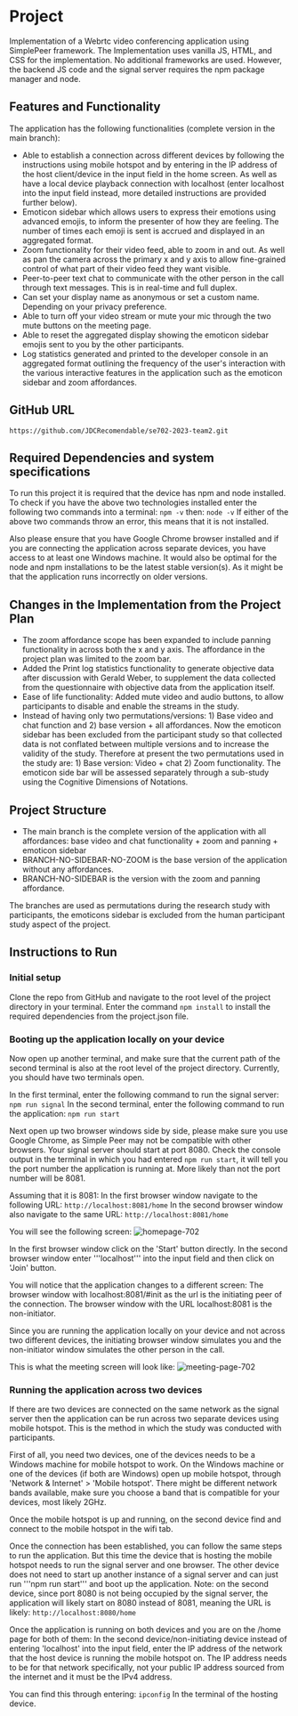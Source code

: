 # Project
Implementation of a Webrtc video conferencing application using SimplePeer framework.
The Implementation uses vanilla JS, HTML, and CSS for the implementation. No additional frameworks are used. 
However, the backend JS code and the signal server requires the npm package manager and node.

## Features and Functionality
The application has the following functionalities (complete version in the main branch): 
- Able to establish a connection across different devices by following the instructions using mobile hotspot and by entering in the IP address of the host client/device in the input field in the home screen. As well as have a local device playback connection with localhost (enter localhost into the input field instead, more detailed instructions are provided further below).
- Emoticon sidebar which allows users to express their emotions using advanced emojis, to inform the presenter of how they are feeling. The number of times each emoji is sent is accrued and displayed in an aggregated format.
- Zoom functionality for their video feed, able to zoom in and out. As well as pan the camera across the primary x and y axis to allow fine-grained control of what part of their video feed they want visible.
- Peer-to-peer text chat to communicate with the other person in the call through text messages. This is in real-time and full duplex.
- Can set your display name as anonymous or set a custom name. Depending on your privacy preference.
- Able to turn off your video stream or mute your mic through the two mute buttons on the meeting page.
- Able to reset the aggregated display showing the emoticon sidebar emojis sent to you by the other participants.
- Log statistics generated and printed to the developer console in an aggregated format outlining the frequency of the user's interaction with the various interactive features in the application such as the emoticon sidebar and zoom affordances.

## GitHub URL
```https://github.com/JDCRecomendable/se702-2023-team2.git```

## Required Dependencies and system specifications
To run this project it is required that the device has npm and node installed. 
To check if you have the above two technologies installed enter the following two commands into a terminal:
```npm -v```
then: 
```node -v```
If either of the above two commands throw an error, this means that it is not installed. 

Also please ensure that you have Google Chrome browser installed and if you are connecting the application across separate devices, you have access to at least one Windows machine.
It would also be optimal for the node and npm installations to be the latest stable version(s). As it might be that the application runs incorrectly on older versions.

## Changes in the Implementation from the Project Plan
- The zoom affordance scope has been expanded to include panning functionality in across both the x and y axis. The affordance in the project plan was limited to the zoom bar.
- Added the Print log statistics functionality to generate objective data after discussion with Gerald Weber, to supplement the data collected from the questionnaire with objective data from the application itself.
- Ease of life functionality: Added mute video and audio buttons, to allow participants to disable and enable the streams in the study.
- Instead of having only two permutations/versions: 1) Base video and chat function and 2) base version + all affordances. Now the emoticon sidebar has been excluded from the participant study so that collected data is not conflated between multiple versions and to increase the validity of the study. Therefore at present the two permutations used in the study are: 1) Base version: Video + chat 2) Zoom functionality. The emoticon side bar will be assessed separately through a sub-study using the Cognitive Dimensions of Notations.

## Project Structure
- The main branch is the complete version of the application with all affordances: base video and chat functionality + zoom and panning + emoticon sidebar
- BRANCH-NO-SIDEBAR-NO-ZOOM is the base version of the application without any affordances.
- BRANCH-NO-SIDEBAR is the version with the zoom and panning affordance.

The branches are used as permutations during the research study with participants, the emoticons sidebar is excluded from the human participant study aspect of the project.

## Instructions to Run 

### Initial setup 
Clone the repo from GitHub and navigate to the root level of the project directory in your terminal.
Enter the command ```npm install``` to install the required dependencies from the project.json file. 

### Booting up the application locally on your device
Now open up another terminal, and make sure that the current path of the second terminal is also at the root level of the project directory. 
Currently, you should have two terminals open. 

In the first terminal, enter the following command to run the signal server: 
```npm run signal``` 
In the second terminal, enter the following command to run the application: 
```npm run start```

Next open up two browser windows side by side, please make sure you use Google Chrome, as Simple Peer may not be compatible with other browsers.
Your signal server should start at port 8080. Check the console output in the terminal in which you had entered ```npm run start```, it will tell you the port number 
the application is running at. More likely than not the port number will be 8081.

Assuming that it is 8081: 
In the first browser window navigate to the following URL: 
```http://localhost:8081/home```
In the second browser window also navigate to the same URL: 
```http://localhost:8081/home```

You will see the following screen: 
![homepage-702](https://github.com/JDCRecomendable/se702-2023-team2/assets/79944764/d5d8f9c5-21b6-4828-8ac1-315124add977)

In the first browser window click on the 'Start' button directly. 
In the second browser window enter '''localhost''' into the input field and then click on 'Join' button.

You will notice that the application changes to a different screen: 
The browser window with localhost:8081/#init as the url is the initiating peer of the connection. 
The browser window with the URL localhost:8081 is the non-initiator.

Since you are running the application locally on your device and not across two different devices, the initiating browser window simulates you and the non-initiator window simulates the other person in the call.

This is what the meeting screen will look like: 
![meeting-page-702](https://github.com/JDCRecomendable/se702-2023-team2/assets/79944764/0dd57834-17b7-4876-af50-b025310fe522)

### Running the application across two devices 
If there are two devices are connected on the same network as the signal server then the application can be run across two separate devices using mobile hotspot. This is the method in which the study was conducted 
with participants.

First of all, you need two devices, one of the devices needs to be a Windows machine for mobile hotspot to work. 
On the Windows machine or one of the devices (if both are Windows) open up mobile hotspot, through 'Network & Internet' > 'Mobile hotspot'. There might be different network bands available, make sure you choose a band that 
is compatible for your devices, most likely 2GHz. 

Once the mobile hotspot is up and running, on the second device find and connect to the mobile hotspot in the wifi tab.

Once the connection has been established, you can follow the same steps to run the application. But this time the device that is hosting the mobile hotspot needs to run the signal server and one browser. 
The other device does not need to start up another instance of a signal server and can just run '''npm run start''' and boot up the application. Note: on the second device, since port 8080 is not being occupied by the signal server, 
the application will likely start on 8080 instead of 8081, meaning the URL is likely: 
```http://localhost:8080/home```

Once the application is running on both devices and you are on the /home page for both of them:
In the second device/non-initiating device instead of entering 'localhost' into the input field, enter the IP address of the network that the host device is running the mobile hotspot on. 
The IP address needs to be for that network specifically, not your public IP address sourced from the internet and it must be the IPv4 address. 

You can find this through entering: 
```ipconfig```
In the terminal of the hosting device. 




